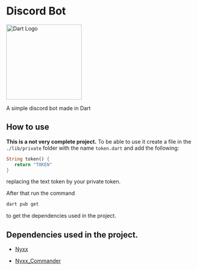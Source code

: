 # Discord Bot

<img src="https://upload.wikimedia.org/wikipedia/commons/7/7e/Dart-logo.png" alt="Dart Logo" style="width:200px" />

A simple discord bot made in Dart

## How to use

**This is a not very complete project.**
To be able to use it create a file in the `./lib/private` folder  with the name `token.dart` and add the following:

```dart
String token() {
   return "TOKEN"
}
```

replacing the text token by your private token.

After that run the command
```sh
dart pub get
```
to get the dependencies used in the project.

## Dependencies used in the project.

- [Nyxx](https://pub.dev/packages/nyxx)

- [Nyxx_Commander](https://pub.dev/packages/nyxx_commander)